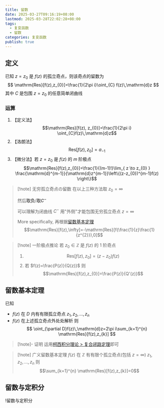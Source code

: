 ```yaml
---
title: 留数
date: 2025-03-27T09:16:19+08:00
lastmod: 2025-03-28T22:02:28+08:00
tags:
  - 复变函数
  - 留数
categories: 复变函数
publish: true
---
```


## 定义

已知 $z=z_{0}$ 是 $f(z)$ 的孤立奇点，则该奇点的留数为
$$
\mathrm{Res}[f(z),z_{0}]=\frac{1}{2\pi i}\oint_{C} f(z)\,\mathrm{d}z
$$
其中 $C$ 是包围 $z=z_{0}$ 的任意简单闭曲线

### 运算

1. 【定义法】$$\mathrm{Res}[f(z), z_{0}]=\frac{1}{2\pi i} \oint_{C}f(z)\,\mathrm{d}z$$
2. 【洛朗法】$$\mathrm{Res}[f(z),z_{0}]=a_{-1}$$
3. 【微分法】若 $z=z_{0}$ 是 $f(z)$ 的 $m$ 阶极点 $$\mathrm{Res}[f(z),z_{0}]=\frac{1}{(m-1)!}\lim_{ z \to z_{0} } \frac{\mathrm{d}^{m-1}}{\mathrm{d}z^{m-1}}\left\{(z-z_{0})^{m-1}f(z)  \right\}$$

>[!note] 无穷孤立奇点の留数
>在以上三种方法取 $z_{0}=\infty$
>
>然后**取负**/**取$C^{-}$**
>
>可以理解为闭曲线 $C^{-}$ 用"外侧"才能包围无穷孤立奇点 $z=\infty$
>
>More specifically, 再根据[留数基本定理](%E7%95%99%E6%95%B0.md#)$$\mathrm{Res}[f(z),\infty]=-\mathrm{Res}[f(\frac{1}{z}\frac{1}{z^{2}}),0]$$

>[!note] 一阶极点推论
>若 $z_{0}\in \mathbb{Z}$ 是 $f(z)$ 的 $1$ 阶奇点
>1. $$\mathrm{Res}[f(z),z_{0}]=(z-z_{0})f(z)$$
>2. 若 $f(z)=\frac{P(z)}{Q(z)}$ 则 $$\mathrm{Res}[f(z),z_{0}]=\frac{P(z)}{Q'(z)}$$

## 留数基本定理

已知
- $f(z)$ 在 $D$ 内有有限孤立奇点 $z_{1},z_{2},\dots,z_{n}$
- $f(z)$ 在上述孤立奇点外处处解析
则
$$
\oint_{\partial D}f(z)\,\mathrm{d}z=2\pi i\sum_{k=1}^{n} \mathrm{Res}[f(z),z_{k}]
$$

>[!note]- 证明
>运用[柯西积分理论 > 复合闭路定理](./%E6%9F%AF%E8%A5%BF%E7%A7%AF%E5%88%86%E7%90%86%E8%AE%BA.md#)即可

>[!note] 广义留数基本定理
>$f(z)$ 在 $\mathbb{Z}$ 有有限个孤立奇点(包括 $z=\infty$) $z_{1},z_{2},\dots,z_{n}$ 则 $$\sum_{k=1}^{n} \mathrm{Res}[f(z),z_{k}]=0$$

## 留数与定积分

!留数与定积分